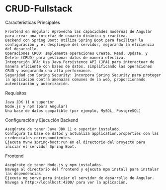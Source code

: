 # CRUD-Fullstack

Características Principales

    Frontend en Angular: Aprovecha las capacidades modernas de Angular para crear una interfaz de usuario dinámica y reactiva.
    Backend con Spring Boot: Utiliza Spring Boot para facilitar la configuración y el despliegue del servidor, mejorando la eficiencia del desarrollo.
    Operaciones CRUD: Implementa operaciones Create, Read, Update, y Delete (CRUD) para gestionar datos de manera efectiva.
    Integración JPA: Usa Java Persistence API (JPA) para interactuar de manera eficiente con bases de datos, simplificando las operaciones CRUD y asegurando una alta performance.
    Seguridad con Spring Security: Incorpora Spring Security para proteger la aplicación contra amenazas comunes de la web, proporcionando autenticación y autorización.

Requisitos

    Java JDK 11 o superior
    Node.js y npm (para Angular)
    Una base de datos compatible (por ejemplo, MySQL, PostgreSQL)

Configuración y Ejecución
Backend

    Asegúrate de tener Java JDK 11 o superior instalado.
    Configura tu base de datos y actualiza application.properties con las credenciales correspondientes.
    Ejecuta mvnw spring-boot:run en el directorio del proyecto para iniciar el servidor Spring Boot.

Frontend

    Asegúrate de tener Node.js y npm instalados.
    Navega al directorio del frontend y ejecuta npm install para instalar las dependencias.
    Ejecuta ng serve para iniciar el servidor de desarrollo de Angular. Navega a http://localhost:4200/ para ver la aplicación.
